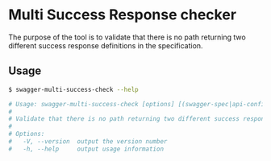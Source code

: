 # Multi Success Response checker

The purpose of the tool is to validate that there is no path returning two different success response definitions in the specification.

## Usage

```bash
$ swagger-multi-success-check --help

# Usage: swagger-multi-success-check [options] [(swagger-spec|api-configuration|npm-package|glob)...]
# 
# Validate that there is no path returning two different success response definitions in the specification
# 
# Options:
#   -V, --version  output the version number
#   -h, --help     output usage information
```
